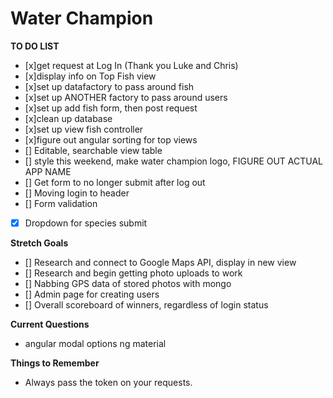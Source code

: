 # Water Champion

**TO DO LIST**

- [x]get request at Log In (Thank you Luke and Chris)
- [x]display info on Top Fish view
- [x]set up datafactory to pass around fish
- [x]set up ANOTHER factory to pass around users
- [x]set up add fish form, then post request
- [x]clean up database
- [x]set up view fish controller
- [x]figure out angular sorting for top views
- [] Editable, searchable view table
- [] style this weekend, make water champion logo, FIGURE OUT ACTUAL APP NAME
- [] Get form to no longer submit after log out
- [] Moving login to header
- [] Form validation
- [x] Dropdown for species submit



**Stretch Goals**

- [] Research and connect to Google Maps API, display in new view
- [] Research and begin getting photo uploads to work
- [] Nabbing GPS data of stored photos with mongo
- [] Admin page for creating users
- [] Overall scoreboard of winners, regardless of login status

**Current Questions**

- angular modal options ng material

**Things to Remember**
- Always pass the token on your requests.
